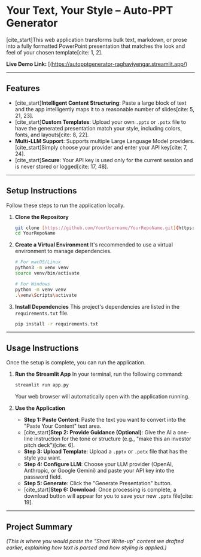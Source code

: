 # Your Text, Your Style – Auto-PPT Generator

[cite_start]This web application transforms bulk text, markdown, or prose into a fully formatted PowerPoint presentation that matches the look and feel of your chosen template[cite: 1, 2].

**Live Demo Link:** [(https://autopptgenerator-raghaviyengar.streamlit.app/)



---

## Features

* [cite_start]**Intelligent Content Structuring**: Paste a large block of text and the app intelligently maps it to a reasonable number of slides[cite: 5, 21, 23].
* [cite_start]**Custom Templates**: Upload your own `.pptx` or `.potx` file to have the generated presentation match your style, including colors, fonts, and layouts[cite: 8, 22].
* **Multi-LLM Support**: Supports multiple Large Language Model providers. [cite_start]Simply choose your provider and enter your API key[cite: 7, 24].
* [cite_start]**Secure**: Your API key is used only for the current session and is never stored or logged[cite: 17, 48].

---

## Setup Instructions

Follow these steps to run the application locally.

1.  **Clone the Repository**
    ```bash
    git clone [https://github.com/YourUsername/YourRepoName.git](https://github.com/YourUsername/YourRepoName.git)
    cd YourRepoName
    ```

2.  **Create a Virtual Environment**
    It's recommended to use a virtual environment to manage dependencies.
    ```bash
    # For macOS/Linux
    python3 -m venv venv
    source venv/bin/activate

    # For Windows
    python -m venv venv
    .\venv\Scripts\activate
    ```

3.  **Install Dependencies**
    This project's dependencies are listed in the `requirements.txt` file.
    ```bash
    pip install -r requirements.txt
    ```

---

## Usage Instructions

Once the setup is complete, you can run the application.

1.  **Run the Streamlit App**
    In your terminal, run the following command:
    ```bash
    streamlit run app.py
    ```
    Your web browser will automatically open with the application running.

2.  **Use the Application**
    * **Step 1: Paste Content**: Paste the text you want to convert into the "Paste Your Content" text area.
    * [cite_start]**Step 2: Provide Guidance (Optional)**: Give the AI a one-line instruction for the tone or structure (e.g., "make this an investor pitch deck")[cite: 6].
    * **Step 3: Upload Template**: Upload a `.pptx` or `.potx` file that has the style you want.
    * **Step 4: Configure LLM**: Choose your LLM provider (OpenAI, Anthropic, or Google Gemini) and paste your API key into the password field.
    * **Step 5: Generate**: Click the "Generate Presentation" button.
    * [cite_start]**Step 6: Download**: Once processing is complete, a download button will appear for you to save your new `.pptx` file[cite: 19].

---

## Project Summary

*(This is where you would paste the "Short Write-up" content we drafted earlier, explaining how text is parsed and how styling is applied.)*
